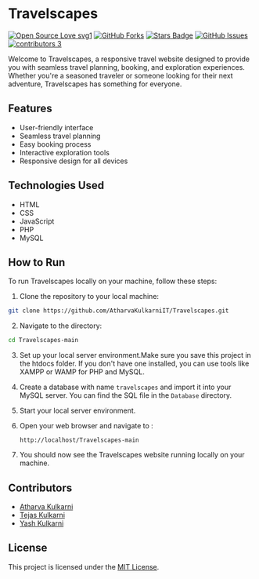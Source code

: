 # Travelscapes
[![Open Source Love svg1](https://badges.frapsoft.com/os/v1/open-source.svg?v=103)](#)
[![GitHub Forks](https://img.shields.io/github/forks/AtharvaKulkarniIT/Travelscapes.svg?style=social&label=Fork&maxAge=2592000)](https://www.github.com/AtharvaKulkarniIT/Travelscapes/fork)
<a href="https://github.com/AtharvaKulkarniIT/Travelscapes/stargazers"><img src="https://img.shields.io/github/stars/AtharvaKulkarniIT/Travelscapes" alt="Stars Badge"/></a>
[![GitHub Issues](https://img.shields.io/github/issues/AtharvaKulkarniIT/Travelscapes.svg?style=flat&label=Issues&maxAge=2592000)](https://www.github.com/AtharvaKulkarniIT/Travelscapes/issues)
[![contributors 3](https://img.shields.io/badge/contributors-3-brightgreen.svg?style=flat&label=Contributors&colorA=red&colorB=black	)](#)

Welcome to Travelscapes, a responsive travel website designed to provide you with seamless travel planning, booking, and exploration experiences. Whether you're a seasoned traveler or someone looking for their next adventure, Travelscapes has something for everyone.

## Features

- User-friendly interface
- Seamless travel planning
- Easy booking process
- Interactive exploration tools
- Responsive design for all devices

## Technologies Used

- HTML
- CSS
- JavaScript
- PHP
- MySQL

## How to Run

To run Travelscapes locally on your machine, follow these steps:

1. Clone the repository to your local machine:

```bash
git clone https://github.com/AtharvaKulkarniIT/Travelscapes.git
```

2. Navigate to the directory:

```bash
cd Travelscapes-main
```

3. Set up your local server environment.Make sure you save this project in the htdocs folder. If you don't have one installed, you can use tools like XAMPP or WAMP for PHP and MySQL.

4. Create a database with name `travelscapes` and import it into your MySQL server. You can find the SQL file in the `Database` directory. 

5. Start your local server environment.

6. Open your web browser and navigate to :
   ```
   http://localhost/Travelscapes-main
   ```

7. You should now see the Travelscapes website running locally on your machine.

## Contributors

- [Atharva Kulkarni](https://github.com/AtharvaKulkarniIT)
- [Tejas Kulkarni](https://github.com/Tejas466)
- [Yash Kulkarni](https://github.com/yashkulkarni45)
 

## License

This project is licensed under the [MIT License](LICENSE).
